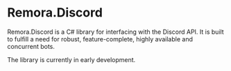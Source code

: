 Remora.Discord
==============

Remora.Discord is a C# library for interfacing with the Discord API. It is built to fulfill a need for robust, 
feature-complete, highly available and concurrent bots.

The library is currently in early development.
